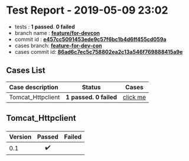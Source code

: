 # Test Report - 2019-05-09 23:02

- tests  : **1 passed**. **0 failed**
- branch name : **[feature/for-devcon](https://github.com/apache/incubator-skywalking/tree/feature/for-devcon)**
- commit id : **[e457cc5091453ede9c57f6bc1b4d6ff455cd059a](https://github.com/apache/incubator-skywalking/commit/e457cc5091453ede9c57f6bc1b4d6ff455cd059a)**
- cases branch: **[feature-for-dev-con](https://github.com/SkywalkingTest/skywalking-autotest-scenarios/tree/feature-for-dev-con)**
- cases commit id: **[86ad6c7ec5c758802ea2c13a546f769888415a9e](https://github.com/SkywalkingTest/skywalking-autotest-scenarios/commit/86ad6c7ec5c758802ea2c13a546f769888415a9e)**

## Cases List

| Case description | Status | Cases|
|:-----|:-----:|:-----:|
|Tomcat_Httpclient| **1 passed. 0 failed**| [click me](#tomcat_httpclient) |

## Tomcat_Httpclient

### 
|  Version     | Passed | Failed|
|:------------- |:-------:|:-----:|
| 0.1  | :heavy_check_mark:||

